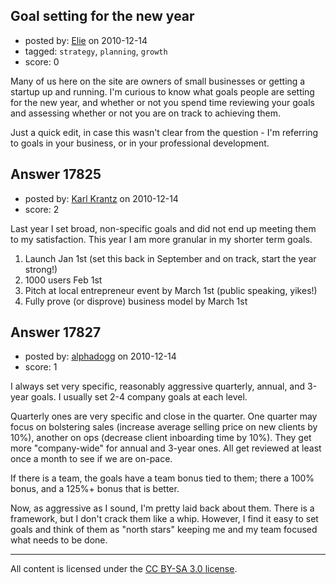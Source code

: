 ## Goal setting for the new year

- posted by: [Elie](https://stackexchange.com/users/-1/1752-elie) on 2010-12-14
- tagged: `strategy`, `planning`, `growth`
- score: 0

Many of us here on the site are owners of small businesses or getting a startup up and running. I'm curious to know what goals people are setting for the new year, and whether or not you spend time reviewing your goals and assessing whether or not you are on track to achieving them.

Just a quick edit, in case this wasn't clear from the question - I'm referring to goals in your business, or in your professional development.


## Answer 17825

- posted by: [Karl Krantz](https://stackexchange.com/users/-1/5794-karl-krantz) on 2010-12-14
- score: 2

Last year I set broad, non-specific goals and did not end up meeting them to my satisfaction. This year I am more granular in my shorter term goals.

1. Launch Jan 1st (set this back in September and on track, start the year strong!)
2. 1000 users Feb 1st
3. Pitch at local entrepreneur event by March 1st (public speaking, yikes!)
4. Fully prove (or disprove) business model by March 1st


## Answer 17827

- posted by: [alphadogg](https://stackexchange.com/users/-1/3197-alphadogg) on 2010-12-14
- score: 1

I always set very specific, reasonably aggressive quarterly, annual, and 3-year goals. I usually set 2-4 company goals at each level. 

Quarterly ones are very specific and close in the quarter. One quarter may focus on bolstering sales (increase average selling price on new clients by 10%), another on ops (decrease client inboarding time by 10%). They get more "company-wide" for annual and 3-year ones. All get reviewed at least once a month to see if we are on-pace. 

If there is a team, the goals have a team bonus tied to them; there a 100% bonus, and a 125%+ bonus that is better.

Now, as aggressive as I sound, I'm pretty laid back about them. There is a framework, but I don't crack them like a whip. However, I find it easy to set goals and think of them as "north stars" keeping me and my team focused what needs to be done.





---

All content is licensed under the [CC BY-SA 3.0 license](https://creativecommons.org/licenses/by-sa/3.0/).
